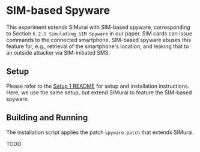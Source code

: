 # SIM-based Spyware

This experiment extends SIMurai with SIM-based spyware, corresponding to Section `6.2.1 Simulating SIM Spyware` in our paper. SIM cards can issue commands to the connected smartphone. SIM-based spyware abuses this feature for, e.g., retrieval of the smartphone's location, and leaking that to an outside attacker via SIM-initiated SMS.

## Setup

Please refer to the [Setup 1 README](../../1__setup/1__physical_ue/README.md) for setup and installation instructions. Here, we use the same setup, but extend SIMurai to feature the SIM-based spyware.

## Building and Running

The installation script applies the patch `spyware.patch` that extends SIMurai. 

TODO